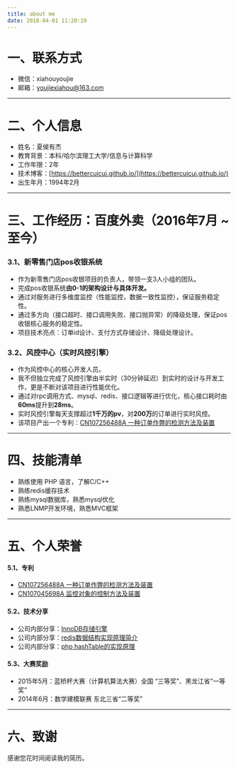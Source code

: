 ```yaml
---
title: about me
date: 2018-04-01 11:20:19
---
```


# 一、联系方式
- 微信：xiahouyoujie
- 邮箱：youjiexiahou@163.com

---------------------------------------

# 二、个人信息
- 姓名：夏侯有杰
- 教育背景：本科/哈尔滨理工大学/信息与计算科学
- 工作年限：2年
- 技术博客：[https://bettercuicui.github.io/](https://bettercuicui.github.io/)
- 出生年月：1994年2月

---------------------------------------
# 三、工作经历：百度外卖（2016年7月 ~ 至今）

### 3.1、新零售门店pos收银系统

- 作为新零售门店pos收银项目的负责人，带领一支3人小组的团队。
- 完成pos收银系统**由0-1的架构设计与具体开发。**
- 通过对服务进行多维度监控（性能监控，数据一致性监控），保证服务稳定性。
- 通过多方向（接口超时、接口调用失败、接口抛异常）的降级处理，保证pos收银核心服务的稳定性。
- 项目技术亮点：订单id设计、支付方式存储设计、降级处理设计。

### 3.2、风控中心（实时风控引擎）

- 作为风控中心的核心开发人员。
- 我不但独立完成了风控引擎由半实时（30分钟延迟）到实时的设计与开发工作，更是不断对该项目进行性能优化。
- 通过对rpc调用方式、mysql、redis、接口逻辑等进行优化，核心接口耗时由**60ms**提升到**28ms**。
- 实时风控引擎每天支撑超过**1千万的pv**，对**200万**的订单进行实时风控。
- 该项目产出一个专利：[CN107256488A 一种订单作弊的检测方法及装置](https://www.patenthub.cn/patent/CN107256488A.html)

---------------------------------------
# 四、技能清单
- 熟练使用 PHP 语言，了解C/C++   
- 熟练redis缓存技术  
- 熟练mysql数据库，熟悉mysql优化 
- 熟悉LNMP开发环境，熟悉MVC框架

---------------------------------------

# 五、个人荣誉
#### 5.1、专利
- [CN107256488A 一种订单作弊的检测方法及装置](https://www.patenthub.cn/patent/CN107256488A.html)
- [CN107045698A 监控对象的控制方法及装置](https://www.patenthub.cn/patent/CN107045698A.html)

#### 5.2、技术分享
- 公司内部分享：[InnoDB存储引擎](https://share.weiyun.com/5eFKAse)
- 公司内部分享：[redis数据结构实现原理简介](https://share.weiyun.com/5UTNTkz)
- 公司内部分享：[php hashTable的实现原理](https://share.weiyun.com/5QlKAUI)

#### 5.3、大赛奖励
- 2015年5月：蓝桥杯大赛（计算机算法大赛）全国 “三等奖”、黑龙江省“一等奖”
- 2014年6月：数学建模联赛 东北三省“二等奖” 

---------------------------------------

# 六、致谢
感谢您花时间阅读我的简历。